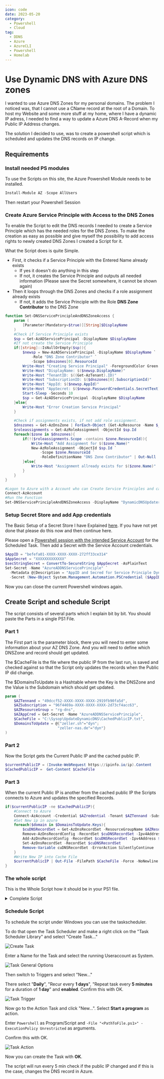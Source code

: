 ```yaml
---
icon: code
date: 2023-05-20
category:
  - Powershell
  - Cloud
tag:
  - DDNS
  - Azure
  - AzureCLI
  - Powershell
  - Homelab
---
```


# Use Dynamic DNS with Azure DNS zones

I wanted to use Azure DNS Zones for my personal domains. The problem I noticed was, that I cannot use a CName record at the root of a Domain. To host my Website and some more stuff at my home, where I have a dynamic IP adress, I needed to find a way to update a Azure DNS A-Record when my Public IP Address changes.

The solution I decided to use, was to create a powershell script which is scheduled and updates the DNS records on IP change.
<!-- more -->

## Requirements

### Install needed PS modules

To use the Scripts on this site, the Azure Powershell Module needs to be installed.

```powershell
Install-Module AZ -Scope AllUsers 
```

Then restart your Powershell Session

### Create Azure Service Principle with Access to the DNS Zones

To enable the Script to edit the DNS records I needed to create a Service Principle which has the needed roles for the DNS Zones.
To make the creation as easy as possible and give myself the possibility to add access rights to newly created DNS Zones I created a Script for it.

What the Script does is quite Simple.

- First, it checks if a Service Principle with the Entered Name already exists
  - If yes it doesn't do anything in this step
  - If not, it creates the Service Principle and outputs all needed information (Please save the Secret somewhere, it cannot be shown again)
- Then it loops through the DNS Zones and checks if a role assignment already exists
  - If not, it adds the Service Principle with the Role **DNS Zone Contributor** to the DNS Zone

```powershell
function Set-DNSServicePrincipleAndDNSZoneAccess {
    param (
        [Parameter(Mandatory=$true)][String]$DisplayName
    )
    #Check if Service Principle exists
    $sp = Get-AzADServicePrincipal -DisplayName $DisplayName
    #If not create the Service Principle
    if([string]::IsNullOrEmpty($sp)){
        $newsp = New-AzADServicePrincipal -DisplayName $DisplayName `
            -Role "DNS Zone Contributor" `
            -Scope $dnszones[0].ResourceId
        Write-Host "Creating Service Principal" -ForegroundColor Green
        Write-Host "DisplayName: $($newsp.DisplayName)"
        Write-Host "TenantID: $((Get-AzTenant).ID)"
        Write-Host "SubscriptionID: $($dnszones[0].SubscriptionId)"
        Write-Host "AppId: $($newsp.AppId)"
        Write-Host "AppSecret: $($newsp.PasswordCredentials.SecretText)"
        Start-Sleep -Seconds 10
        $sp = Get-AzADServicePrincipal -DisplayName $DisplayName
    }else{
        Write-Host "Error Creation Service Principal"
    }
    
    #Check if assignments exists, if not add role assignment.
    $dnszones = Get-AzDnsZone | ForEach-Object {Get-AzResource -Name $_.Name | Select Name,SubscriptionId,ResourceId}
    $roleassignments = Get-AzRoleAssignment -ObjectId $sp.Id
    foreach($zone in $dnszones){
        if(!($roleassignments.Scope -contains $zone.ResourceId)){
            Write-Host "Add Assignment for $($zone.Name)"
            New-AzRoleAssignment -ObjectId $sp.Id `
                -Scope $zone.ResourceId `
                -RoleDefinitionName "DNS Zone Contributor" | Out-Null
        }else{
            Write-Host "Assignment allready exists for $($zone.Name)"
        }
    }
}

#Logon to Azure with a Account who can Create Service Principles and can do a Role assignment.
Connect-AzAccount
#Run the Function
Set-DNSServicePrincipleAndDNSZoneAccess -DisplayName "DynamicDNSUpdater"
```

### Setup Secret Store and add App credentials

The Basic Setup of a Secret Store I have Explained [here](/article/powershell/secredstore.html).
If you have not yet done that please do this now and then continue here.

Please open a [Powershell session with the intended Service Account](/article/powershell/secredstore.html#start-powershell-as-serviceaccount) for the Scheduled Task.
Then add a Secret with the Service Account credentials.

```powershell
$AppID = "befefa01-XXXX-XXXX-XXXX-272ff33ce314"
$AppSecret = "XXXXXXXXXXXXX"
$secStringSecret = ConvertTo-SecureString $AppSecret -AsPlainText
Set-Secret -Name "AzureADDNSServicePrinciple" `
  -Metadata @{Description = "AppID and Secred for Service Principle DynamicDNSUpdater"} `
  -Secret (New-Object System.Management.Automation.PSCredential ($AppID, $secStringSecret))
```

Now you can close the current Powershell windows again.

## Create Script and schedule Script

The script consists of several parts which I explain bit by bit.
You should paste the Parts in a single PS1 File.

### Part 1

The First part is the parameter block, there you will need to enter some information about your AZ DNS Zone.
And you will need to define which DNSZone and record should get updated.

The $CacheFile is the file where the public IP from the last run, is saved and checked against so that the Script only updates the records when the Public IP did change.

The $DomainsToUpdate is a Hashtable where the Key is the DNSZone and the Value is the Subdomain which should get updated.

```powershell
param (
    $AZTennand = "49dccf52-XXXX-XXXX-XXXX-2919fb90fa5d",
    $AZSubscription = "96f4469a-XXXX-XXXX-XXXX-2d73cf4acc63",
    $AZResourceGroup = "rg-dns",
    $AZAppCred = Get-Secret -Name "AzureADDNSServicePrinciple",
    $CacheFile = "C:\Sysop\UpdateDynamicDNS\CachedPublicIP.txt",
    $DomainsToUpdate = @{"zeller.sh"="dyn";
                        "zeller-nas.de"="dyn"}
)
```

### Part 2

Now the Script gets the Current Public IP and the cached public IP.

```powershell
$currentPublicIP = (Invoke-WebRequest https://ipinfo.io/ip).Content
$CachedPublicIP =  Get-Content $CacheFile
```

### Part 3

When the current Public IP is another from the cached public IP the Scripts connects to Azure and updates the specified Records.

```powershell
if($currentPublicIP -ne $CachedPublicIP){
    #Connect to Azure
    Connect-AzAccount -Credential $AZredential -Tenant $AZTennand -Subscription $AZSubscription -ServicePrincipal
    #Set New ip in azure
    foreach($domain in $DomainsToUpdate.Keys){
        $cuDNSRecordSet = Get-AzDnsRecordSet -ResourceGroupName $AZResourceGroup -ZoneName $domain -Name $DomainsToUpdate[$Domain] -RecordType A
        Remove-AzDnsRecordConfig -RecordSet $cuDNSRecordSet -Ipv4Address $cuDNSRecordSet.Records[0]
        Add-AzDnsRecordConfig -RecordSet $cuDNSRecordSet -Ipv4Address $currentPublicIP
        Set-AzDnsRecordSet -RecordSet $cuDNSRecordSet
        Remove-Variable cuDNSRecordSet -ErrorAction SilentlyContinue
    }
    #Write New IP into Cache File
    $currentPublicIP | Out-File -FilePath $CacheFile -Force -NoNewline
}
```

### The whole script

This is the Whole Script how it should be in your PS1 file.

<details>
<summary>Complete Script</summary>

```powershell
param (
    $AZTennand = "49dccf52-XXXX-XXXX-XXXX-2919fb90fa5d",
    $AZSubscription = "96f4469a-XXXX-XXXX-XXXX-2d73cf4acc63",
    $AZResourceGroup = "rg-dns",
    $AZAppCred = Get-Secret -Name "AzureADDNSServicePrinciple",
    $DomainsToUpdate = @{"zeller.sh"="dyn";
                        "zeller-schenefeld.de"="dyn"},
    $CacheFile = "C:\Sysop\UpdateDynamicDNS\CachedPublicIP.txt"
)
#Requires -Modules Az.Accounts, Az.Dns, Az.Resources

# Get current Public IP and cached IP
$currentPublicIP = (Invoke-WebRequest https://ipinfo.io/ip).Content
$CachedPublicIP =  Get-Content $CacheFile

# Check if PublicIP did Change and if yes update IP in azure
if($currentPublicIP -ne $CachedPublicIP){
    #Connect to Azure
    Connect-AzAccount -Credential $AZredential -Tenant $AZTennand -Subscription $AZSubscription -ServicePrincipal
    #Set New ip in azure
    foreach($domain in $DomainsToUpdate.Keys){
        $cuDNSRecordSet = Get-AzDnsRecordSet -ResourceGroupName $AZResourceGroup -ZoneName $domain -Name $DomainsToUpdate[$Domain] -RecordType A
        Remove-AzDnsRecordConfig -RecordSet $cuDNSRecordSet -Ipv4Address $cuDNSRecordSet.Records[0]
        Add-AzDnsRecordConfig -RecordSet $cuDNSRecordSet -Ipv4Address $currentPublicIP
        Set-AzDnsRecordSet -RecordSet $cuDNSRecordSet
        Remove-Variable cuDNSRecordSet -ErrorAction SilentlyContinue
    }
    #Write New IP into Cache File
    $currentPublicIP | Out-File -FilePath $CacheFile -Force -NoNewline
}
```

</details>

### Schedule Script

To schedule the script under Windows you can use the taskscheduler.

To do that open the Task Scheduler and make a right click on the "Task Scheduler Library" and select "Create Task..."

![Create Task](/images/dynamicazuredns/CreateTask.png)

Enter a Name for the Task and select the running Useraccount as System.

![Task General Options](/images/dynamicazuredns/TaskGeneral.png)

Then switch to Triggers and select "New..."

There select "**Daily**", "Recur every **1 days**", "Repeat task every **5 minutes** for a duration of **1 day**" and **enabled**.
Confirm this with OK.

![Task Trigger](/images/dynamicazuredns/TaskTrigger.png)

Now go to the Action Task and click "New...".
Select **Start a program** as action.

Enter ```Powershell``` as Program/Script and ```-File "<PathToFile.ps1>" -ExecutionPolicy Unrestricted``` as arguments.

Confirm this with OK.

![Task Action](/images/dynamicazuredns/TaskAction.png)

Now you can create the Task with **OK**.

The script will run every 5 min check if the public IP changed and if this is the case, changes the DNS record in Azure.
